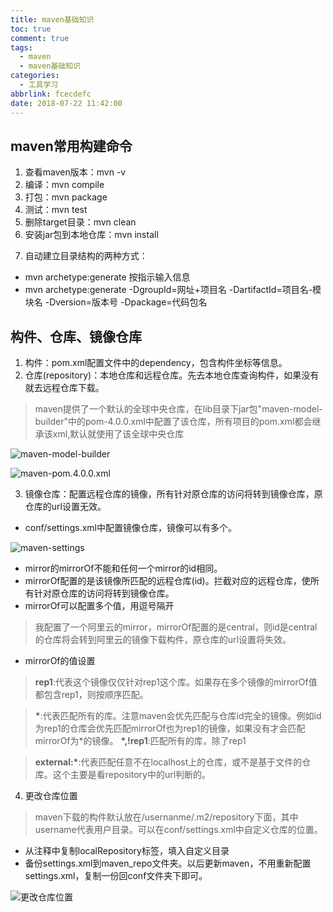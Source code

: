 ```yaml
---
title: maven基础知识
toc: true
comment: true
tags:
  - maven
  - maven基础知识
categories:
  - 工具学习
abbrlink: fcecdefc
date: 2018-07-22 11:42:00
---
```

## maven常用构建命令
1. 查看maven版本：mvn -v
2. 编译：mvn compile
3. 打包：mvn package
4. 测试：mvn test
5. 删除target目录：mvn clean
6. 安装jar包到本地仓库：mvn install
<!--more-->

7. 自动建立目录结构的两种方式：

* mvn archetype:generate 按指示输入信息
* mvn archetype:generate 
-DgroupId=网址+项目名 
-DartifactId=项目名-模块名
-Dversion=版本号 
-Dpackage=代码包名

## 构件、仓库、镜像仓库
1. 构件：pom.xml配置文件中的dependency，包含构件坐标等信息。
2. 仓库(repository)：本地仓库和远程仓库。先去本地仓库查询构件，如果没有就去远程仓库下载。

> maven提供了一个默认的全球中央仓库，在lib目录下jar包"maven-model-builder"中的pom-4.0.0.xml中配置了该仓库，所有项目的pom.xml都会继承该xml,默认就使用了该全球中央仓库

![maven-model-builder](https://res.yangyuanming.com/images/post/maven-model-builder.png)

![maven-pom.4.0.0.xml](https://res.yangyuanming.com/images/post/maven-pom.4.0.0.xml.png)


3. 镜像仓库：配置远程仓库的镜像，所有针对原仓库的访问将转到镜像仓库，原仓库的url设置无效。

* conf/settings.xml中配置镜像仓库，镜像可以有多个。

![maven-settings](https://res.yangyuanming.com/images/post/maven-settings.png)

* mirror的mirrorOf不能和任何一个mirror的id相同。
* mirrorOf配置的是该镜像所匹配的远程仓库(id)。拦截对应的远程仓库，使所有针对原仓库的访问将转到镜像仓库。
* mirrorOf可以配置多个值，用逗号隔开

> 我配置了一个阿里云的mirror，mirrorOf配置的是central，则id是central的仓库将会转到阿里云的镜像下载构件，原仓库的url设置将失效。

* mirrorOf的值设置

> **rep1**:代表这个镜像仅仅针对rep1这个库。如果存在多个镜像的mirrorOf值都包含rep1，则按顺序匹配。

> **\***:代表匹配所有的库。注意maven会优先匹配与仓库id完全的镜像。例如id为rep1的仓库会优先匹配mirrorOf也为rep1的镜像，如果没有才会匹配mirrorOf为*的镜像。
> **\*,!rep1**:匹配所有的库，除了rep1 

> **external:\***:代表匹配任意不在localhost上的仓库，或不是基于文件的仓库。这个主要是看repository中的url判断的。

4. 更改仓库位置

> maven下载的构件默认放在/usernanme/.m2/repository下面，其中username代表用户目录。可以在conf/settings.xml中自定义仓库的位置。

* 从注释中复制localRepository标签，填入自定义目录
* 备份settings.xml到maven_repo文件夹。以后更新maven，不用重新配置settings.xml，复制一份回conf文件夹下即可。

![更改仓库位置](https://res.yangyuanming.com/images/post/更改仓库位置.png)





